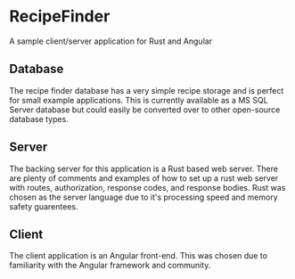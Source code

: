 # RecipeFinder

A sample client/server application for Rust and Angular

## Database

The recipe finder database has a very simple recipe storage and is perfect for small example applications.
This is currently available as a MS SQL Server database but could easily be converted over to other open-source database types.

## Server

The backing server for this application is a Rust based web server.
There are plenty of comments and examples of how to set up a rust web server with routes, authorization, response codes, and response bodies.
Rust was chosen as the server language due to it's processing speed and memory safety guarentees.

## Client

The client application is an Angular front-end. 
This was chosen due to familiarity with the Angular framework and community.
